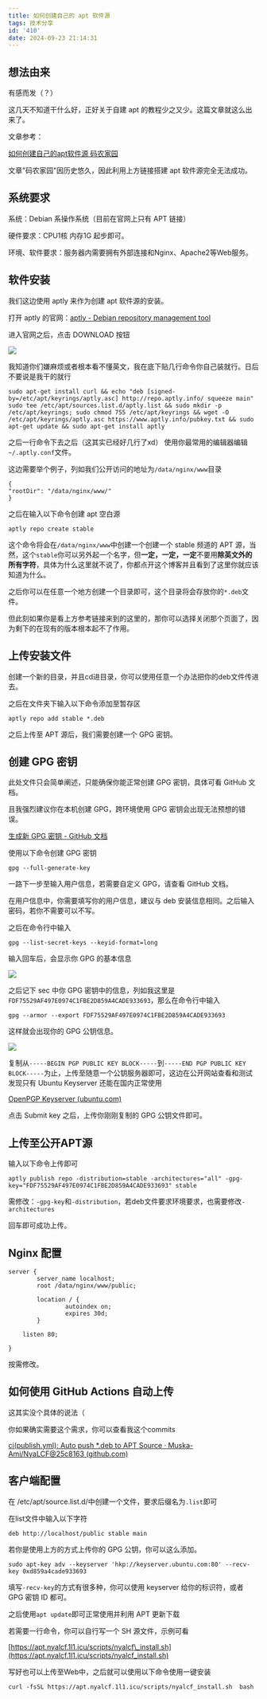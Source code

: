```yaml
---
title: 如何创建自己的 apt 软件源
tags: 技术分享
id: '410'
date: 2024-09-23 21:14:31
---
```


## 想法由来

有感而发（？）

这几天不知道干什么好，正好关于自建 apt 的教程少之又少。这篇文章就这么出来了。

文章参考：

[如何创建自己的apt软件源 码农家园](https://www.codenong.com/cs106770248/)

文章"码农家园"因历史悠久，因此利用上方链接搭建 apt 软件源完全无法成功。

## 系统要求

系统：Debian 系操作系统（目前在官网上只有 APT 链接）

硬件要求：CPU1核 内存1G 起步即可。

环境、软件要求：服务器内需要拥有外部连接和Nginx、Apache2等Web服务。

## 软件安装

我们这边使用 aptly 来作为创建 apt 软件源的安装。

打开 aptly 的官网：[aptly - Debian repository management tool](https://www.aptly.info/)

进入官网之后，点击 DOWNLOAD 按钮

![](https://blog.ymbit.cn/wp-content/uploads/2024/09/image-1024x516.png)

我知道你们嫌麻烦或者根本看不懂英文，我在底下贴几行命令你自己装就行。日后不要说是我干的就行

```
sudo apt-get install curl && echo "deb [signed-by=/etc/apt/keyrings/aptly.asc] http://repo.aptly.info/ squeeze main"  sudo tee /etc/apt/sources.list.d/aptly.list && sudo mkdir -p /etc/apt/keyrings; sudo chmod 755 /etc/apt/keyrings && wget -O /etc/apt/keyrings/aptly.asc https://www.aptly.info/pubkey.txt && sudo apt-get update && sudo apt-get install aptly
```

之后一行命令下去之后（这其实已经好几行了xd） 使用你最常用的编辑器编辑`~/.aptly.conf`文件。

这边需要举个例子，列如我们公开访问的地址为`/data/nginx/www`目录

```
{
"rootDir": "/data/nginx/www/"
}
```

之后在输入以下命令创建 apt 空白源

```
aptly repo create stable
```

这个命令将会在`/data/nginx/www`中创建一个创建一个 stable 频道的 APT 源，当然，这个`stable`你可以另外起一个名字，但**一定，一定，一定**不要用**除英文外的所有字符**，具体为什么这里就不说了，你都点开这个博客并且看到了这里你就应该知道为什么。

之后你可以在任意一个地方创建一个目录即可，这个目录将会存放你的`*.deb`文件。

但此刻如果你是看上方参考链接来到的这里的，那你可以选择关闭那个页面了，因为剩下的在现有的版本根本起不了作用。

## 上传安装文件

创建一个新的目录，并且cd进目录，你可以使用任意一个办法把你的deb文件传进去。

之后在文件夹下输入以下命令添加至暂存区

```
aptly repo add stable *.deb
```

之后上传至 APT 源后，我们需要创建一个 GPG 密钥。

## 创建 GPG 密钥

此处文件只会简单阐述，只能确保你能正常创建 GPG 密钥，具体可看 GitHub 文档。

且我强烈建议你在本机创建 GPG，跨环境使用 GPG 密钥会出现无法预想的错误。

[生成新 GPG 密钥 - GitHub 文档](https://docs.github.com/zh/authentication/managing-commit-signature-verification/generating-a-new-gpg-key)

使用以下命令创建 GPG 密钥

```
gpg --full-generate-key
```

一路下一步至输入用户信息，若需要自定义 GPG，请查看 GitHub 文档。

在用户信息中，你需要填写你的用户信息，建议与 deb 安装信息相同。之后输入密码，若你不需要可以不写。

之后在命令行中输入

```
gpg --list-secret-keys --keyid-format=long
```

输入回车后，会显示你 GPG 的基本信息

![](https://blog.ymbit.cn/wp-content/uploads/2024/09/image-1.png)

之后记下 sec 中你 GPG 密钥中的信息，列如我这里是`FDF75529AF497E0974C1FBE2D859A4CADE933693`，那么在命令行中输入

```
gpg --armor --export FDF75529AF497E0974C1FBE2D859A4CADE933693
```

这样就会出现你的 GPG 公钥信息。

![](https://blog.ymbit.cn/wp-content/uploads/2024/09/image-2-1024x935.png)

复制从`-----BEGIN PGP PUBLIC KEY BLOCK-----`到`-----END PGP PUBLIC KEY BLOCK-----`为止，上传至随意一个公钥服务器即可，这边在公开网站查看和测试发现只有 Ubuntu Keyserver 还能在国内正常使用

[OpenPGP Keyserver (ubuntu.com)](https://keyserver.ubuntu.com/)

点击 Submit key 之后，上传你刚刚复制的 GPG 公钥文件即可。

## 上传至公开APT源

输入以下命令上传即可

```
aptly publish repo -distribution=stable -architectures="all" -gpg-key="FDF75529AF497E0974C1FBE2D859A4CADE933693" stable
```

需修改：`-gpg-key`和`-distribution`，若deb文件要求环境要求，也需要修改`-architectures`

回车即可成功上传。

## Nginx 配置

```
server {
        server_name localhost;
        root /data/nginx/www/public;

        location / {
                autoindex on;
                expires 30d;
        }

    listen 80;

}
```

按需修改。

## 如何使用 GitHub Actions 自动上传

这其实没个具体的说法（

你如果确实需要这个需求，你可以查看我这个commits

[ci(publish.yml): Auto push \*.deb to APT Source · Muska-Ami/NyaLCF@25c8163 (github.com)](https://github.com/Muska-Ami/NyaLCF/commit/25c816368e7fffc44908c25f2c5d631b3ad3c66d)

## 客户端配置

在 /etc/apt/source.list.d/中创建一个文件，要求后缀名为`.list`即可

在list文件中输入以下字符

```
deb http://localhost/public stable main
```

若你是使用上方的方式上传你的 GPG 公钥，你可以这么添加。

```
sudo apt-key adv --keyserver 'hkp://keyserver.ubuntu.com:80' --recv-key 0xd859a4cade933693
```

填写`-recv-key`的方式有很多种，你可以使用 keyserver 给你的标识符，或者 GPG 密钥 ID 都可。

之后使用`apt update`即可正常使用并利用 APT 更新下载

若需要一行命令，你可以自行写一个 SH 源文件，示例可看

[https://apt.nyalcf.1l1.icu/scripts/nyalcf\_install.sh](https://apt.nyalcf.1l1.icu/scripts/nyalcf_install.sh)

写好也可以上传至Web中，之后就可以使用以下命令使用一键安装

```
curl -fsSL https://apt.nyalcf.1l1.icu/scripts/nyalcf_install.sh  bash 
```